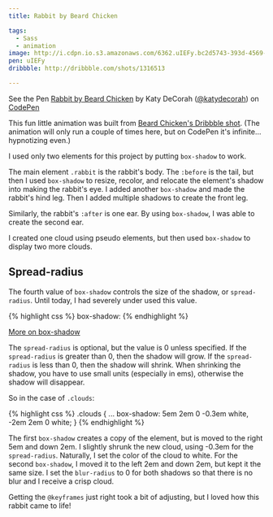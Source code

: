 ```yaml
---
title: Rabbit by Beard Chicken

tags:
  - Sass
  - animation
image: http://i.cdpn.io.s3.amazonaws.com/6362.uIEFy.bc2d5743-393d-4569-9887-20a32aed7fd0.png
pen: uIEFy
dribbble: http://dribbble.com/shots/1316513

---
```


<p data-height="500" data-theme-id="97" data-slug-hash="uIEFy" data-user="katydecorah" data-default-tab="result" class='codepen'>See the Pen <a href='http://codepen.io/katydecorah/pen/uIEFy'>Rabbit by Beard Chicken</a> by Katy DeCorah (<a href='http://codepen.io/katydecorah'>@katydecorah</a>) on <a href='http://codepen.io'>CodePen</a></p>

This fun little animation was built from [Beard Chicken's Dribbble shot](http://dribbble.com/shots/1316513). (The animation will only run a couple of times here, but on CodePen it's infinite&hellip; hypnotizing even.)

I used only two elements for this project by putting `box-shadow` to work.

The main element `.rabbit` is the rabbit's body. The `:before` is the tail, but then I used `box-shadow` to resize, recolor, and relocate the element's shadow into making the rabbit's eye. I added another `box-shadow` and made the rabbit's hind leg. Then I added multiple shadows to create the front leg.

Similarly, the rabbit's `:after` is one ear. By using `box-shadow`, I was able to create the second ear.

I created one cloud using pseudo elements, but then used `box-shadow` to display two more clouds.

## Spread-radius

The fourth value of `box-shadow` controls the size of the shadow, or `spread-radius`. Until today, I had severely under used this value.

{% highlight css %}
box-shadow: <offset-x> <offset-y> <blur-radius> <spread-radius> <color>
{% endhighlight %}

[More on box-shadow](https://developer.mozilla.org/en-US/docs/Web/CSS/box-shadow)

The `spread-radius` is optional, but the value is 0 unless specified. If the `spread-radius` is greater than 0, then the shadow will grow. If the `spread-radius` is less than 0, then the shadow will shrink. When shrinking the shadow, you have to use small units (especially in ems), otherwise the shadow will disappear.

So in the case of `.clouds`:

{% highlight css %}
.clouds {
...
box-shadow: 5em 2em 0 -0.3em white, -2em 2em 0 white;
}
{% endhighlight %}

The first `box-shadow` creates a copy of the element, but is moved to the right 5em and down 2em. I slightly shrunk the new cloud, using -0.3em for the `spread-radius`. Naturally, I set the color of the cloud to white. For the second `box-shadow`, I moved it to the left 2em and down 2em, but kept it the same size. I set the `blur-radius` to 0 for both shadows so that there is no blur and I receive a crisp cloud.

Getting the `@keyframes` just right took a bit of adjusting, but I loved how this rabbit came to life!
